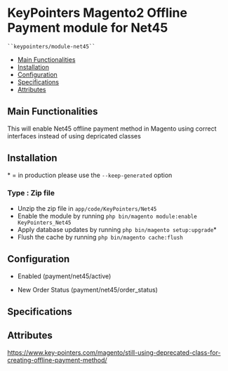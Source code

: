 # KeyPointers Magento2 Offline Payment module for Net45

    ``keypointers/module-net45``

 - [Main Functionalities](#markdown-header-main-functionalities)
 - [Installation](#markdown-header-installation)
 - [Configuration](#markdown-header-configuration)
 - [Specifications](#markdown-header-specifications)
 - [Attributes](#markdown-header-attributes)


## Main Functionalities
This will enable Net45 offline payment method in Magento using correct interfaces instead of using depricated classes

## Installation
\* = in production please use the `--keep-generated` option

### Type : Zip file

 - Unzip the zip file in `app/code/KeyPointers/Net45`
 - Enable the module by running `php bin/magento module:enable KeyPointers_Net45`
 - Apply database updates by running `php bin/magento setup:upgrade`\*
 - Flush the cache by running `php bin/magento cache:flush`

## Configuration

 - Enabled (payment/net45/active)

 - New Order Status (payment/net45/order_status)


## Specifications




## Attributes


https://www.key-pointers.com/magento/still-using-deprecated-class-for-creating-offline-payment-method/
